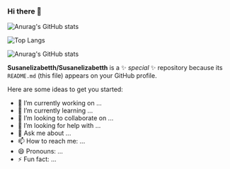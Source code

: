 ### Hi there 👋


![Anurag's GitHub stats](https://github-readme-stats.vercel.app/api?username=susanelizabetth&hide=contribs,prs)

![Top Langs](https://github-readme-stats.vercel.app/api/top-langs/?username=susanelizabetth&hide_progress=true)

![Anurag's GitHub stats](https://github-readme-stats.vercel.app/api?username=susanelizabetth&show_icons=true)


**Susanelizabetth/Susanelizabetth** is a ✨ _special_ ✨ repository because its `README.md` (this file) appears on your GitHub profile.

Here are some ideas to get you started:

- 🔭 I’m currently working on ...
- 🌱 I’m currently learning ...
- 👯 I’m looking to collaborate on ...
- 🤔 I’m looking for help with ...
- 💬 Ask me about ...
- 📫 How to reach me: ...
- 😄 Pronouns: ...
- ⚡ Fun fact: ...

